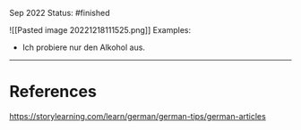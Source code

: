 Sep 2022
Status: #finished 

![[Pasted image 20221218111525.png]]
Examples:
- Ich probiere nur den Alkohol aus.

---
# References
https://storylearning.com/learn/german/german-tips/german-articles